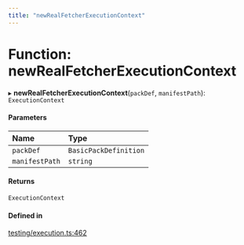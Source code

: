 ```yaml
---
title: "newRealFetcherExecutionContext"
---
```

# Function: newRealFetcherExecutionContext

▸ **newRealFetcherExecutionContext**(`packDef`, `manifestPath`): `ExecutionContext`

#### Parameters

| Name | Type |
| :------ | :------ |
| `packDef` | `BasicPackDefinition` |
| `manifestPath` | `string` |

#### Returns

`ExecutionContext`

#### Defined in

[testing/execution.ts:462](https://github.com/coda/packs-sdk/blob/main/testing/execution.ts#L462)
